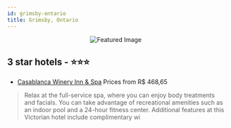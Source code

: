 ```yaml
---
id: grimsby-ontario
title: Grimsby, Ontario
---
```


<center><img src="https://i.travelapi.com/hotels/1000000/480000/477800/477749/8ed8f6af_z.jpg" alt="Featured Image" /></center>


##  3 star hotels - ⭐️⭐️⭐️

-    [Casablanca Winery Inn & Spa](https://us.hurb.com/hotels/grimsby/casablanca-winery-inn-spa-JNP-JP979789?cmp=18055) Prices from R$ 468,65
   > Relax at the full-service spa, where you can enjoy body treatments and facials. You can take advantage of recreational amenities such as an indoor pool and a 24-hour fitness center. Additional features at this Victorian hotel include complimentary wi
